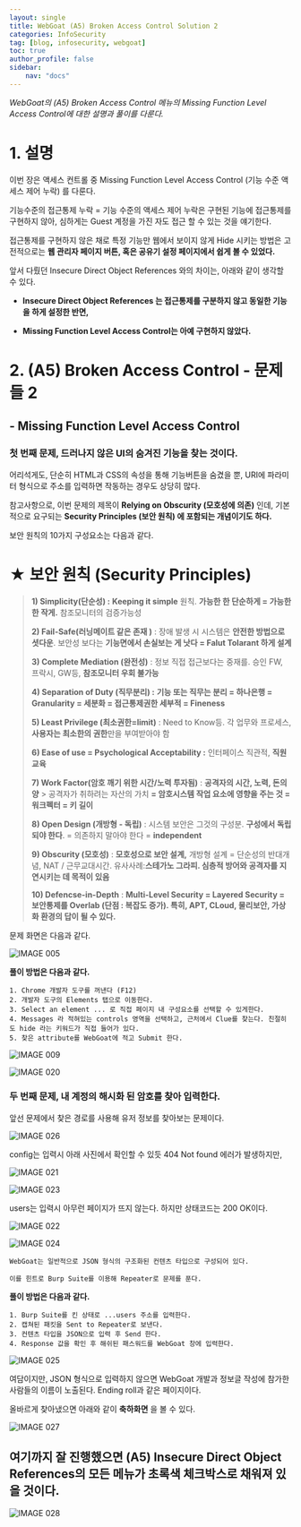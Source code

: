```yaml
---
layout: single
title: WebGoat (A5) Broken Access Control Solution 2
categories: InfoSecurity
tag: [blog, infosecurity, webgoat]
toc: true
author_profile: false
sidebar:
    nav: "docs"
---
```




*WebGoat의 (A5) Broken Access Control 메뉴의  Missing Function Level Access Control에 대한 설명과 풀이를 다룬다.*





# 1. 설명



이번 장은 액세스 컨트롤 중  Missing Function Level Access Control (기능 수준 액세스 제어 누락) 를 다룬다.

기능수준의 접근통제 누락 = 기능 수준의 액세스 제어 누락은 구현된 기능에 접근통제를 구현하지 않아, 심하게는 Guest 계정을 가진 자도 접근 할 수 있는 것을 얘기한다.



접근통제를 구현하지 않은 채로 특정 기능만 웹에서 보이지 않게 Hide 시키는 방법은 고전적으로는 **웹 관리자 페이지 버튼, 혹은 공유기 설정 페이지에서 쉽게 볼 수 있었다.**



 앞서 다뤘던 Insecure Direct Object References 와의 차이는, 아래와 같이 생각할 수 있다.

-  **Insecure Direct Object References 는 접근통제를 구분하지 않고 동일한 기능을 하게 설정한 반면,** 

- **Missing Function Level Access Control는 아예 구현하지 않았다.**

  



# 2. (A5) Broken Access Control - 문제들 2

## - Missing Function Level Access Control



### 첫 번째 문제, 드러나지 않은 UI의 숨겨진 기능을 찾는 것이다.

어리석게도, 단순히 HTML과 CSS의 속성을 통해 기능버튼을 숨겼을 뿐, URI에 파라미터 형식으로 주소를 입력하면 작동하는 경우도 상당히 많다.

참고사항으로, 이번 문제의 제목이 **Relying on Obscurity (모호성에 의존)** 인데, 기본적으로 요구되는 **Security Principles (보안 원칙) 에 포함되는 개념이기도 하다.**

보안 원칙의 10가지 구성요소는 다음과 같다.



# ★ 보안 원칙 (Security Principles)

> **1) Simplicity(단순성) :** **Keeping it simple** 원칙. **가능한 한 단순하게 = 가능한 한 작게.** 참조모니터의 검증가능성
>
> **2) Fail-Safe(러닝메이트 같은 존재 )** : 장애 발생 시 시스템은 **안전한 방법으로 셧다운**. 보안성 보다는 **기능면에서 손실보는 게 낫다 = Falut Tolarant 하게 설계**
>
> **3) Complete Mediation (완전성)** : 정보 직접 접근보다는  중재를. 승인 FW, 프락시, GW등, **참조모니터 우회 불가능**
>
> **4) Separation of Duty (직무분리) :** **기능 또는 직무는 분리 = 하나은행 = Granularity = 세분화 = 접근통제권한 세부적 = Fineness**
>
> **5) Least Privilege (최소권한=limit)** : Need to Know등. 각 업무와 프로세스, **사용자는 최소한의 권한**만을 부여받아야 함
>
> **6) Ease of use = Psychological Acceptability :** 인터페이스 직관적, **직원 교육**
>
> **7) Work Factor(암호 깨기 위한 시간/노력 투자됨)** : **공격자의 시간, 노력, 돈의 양** > 공격자가 취하려는 자산의 가치 **= 암호시스템 작업 요소에 영향을 주는 것 = 워크펙터 = 키 길이**
>
> **8) Open Design (개방형 - 독립)** : 시스템 보안은 그것의 구성분. **구성에서 독립되야 한다**. = 의존하지 말아야 한다 = **independent**
>
> **9) Obscurity (모호성)** : **모호성으로 보안 설계,** 개방형 설계 = 단순성의 반대개념, NAT / 근무교대시간. 유사사례:**스테가노 그라피.     심층적 방어와  공격자를 지연시키는 데 목적이 있음**
>
> **10) Defencse-in-Depth** : **Multi-Level Security = Layered Security = 보안통제를 Overlab (단점 : 복잡도 증가).  특히, APT,   CLoud,  물리보안, 가상화 환경의 답이 될 수 있다.**



문제 화면은 다음과 같다.



![IMAGE 005](https://user-images.githubusercontent.com/52769104/104580188-42c69a00-56a0-11eb-8d57-658f115b11bf.png)



 **풀이 방법은 다음과 같다.**

```
1. Chrome 개발자 도구를 꺼낸다 (F12)
2. 개발자 도구의 Elements 탭으로 이동한다.
3. Select an element ... 로 직접 페이지 내 구성요소를 선택할 수 있게한다.
4. Messages 라 적혀있는 controls 영역을 선택하고, 근처에서 Clue를 찾는다. 친절히도 hide 라는 키워드가 직접 들어가 있다.
5. 찾은 attribute를 WebGoat에 적고 Submit 한다.
```



![IMAGE 009](https://user-images.githubusercontent.com/52769104/104580233-570a9700-56a0-11eb-809e-dc914070cafa.png)

![IMAGE 020](https://user-images.githubusercontent.com/52769104/104580252-5c67e180-56a0-11eb-81af-cdabe0fb44e3.png)







### 두 번째 문제, 내 계정의 해시화 된 암호를 찾아 입력한다.

앞선 문제에서 찾은 경로를 사용해 유저 정보를 찾아보는 문제이다.



![IMAGE 026](https://user-images.githubusercontent.com/52769104/104580294-6ab5fd80-56a0-11eb-93ca-6bdd47546bb6.png)



config는 입력시 아래 사진에서 확인할 수 있듯 404 Not found 에러가 발생하지만,

![IMAGE 021](https://user-images.githubusercontent.com/52769104/104580331-7a354680-56a0-11eb-89db-19ef9e70b033.png)

![IMAGE 023](https://user-images.githubusercontent.com/52769104/104580378-8d481680-56a0-11eb-897b-50f1b73b27af.png)





users는 입력시 아무런 페이지가 뜨지 않는다. 하지만 상태코드는 200 OK이다.

![IMAGE 022](https://user-images.githubusercontent.com/52769104/104580356-83beae80-56a0-11eb-821d-03b6e438d7d8.png)

![IMAGE 024](https://user-images.githubusercontent.com/52769104/104580397-946f2480-56a0-11eb-9ada-a351b2cc3f98.png)





`WebGoat는 일반적으로 JSON 형식의 구조화된 컨텐츠 타입으로 구성되어 있다.`

`이를 힌트로 Burp Suite를 이용해 Repeater로 문제를 푼다.`



 **풀이 방법은 다음과 같다.**

```
1. Burp Suite를 킨 상태로 ...users 주소를 입력한다.
2. 캡쳐된 패킷을 Sent to Repeater로 보낸다.
3. 컨텐츠 타입을 JSON으로 입력 후 Send 한다.
4. Response 값을 확인 후 해쉬된 패스워드를 WebGoat 창에 입력한다.
```



![IMAGE 025](https://user-images.githubusercontent.com/52769104/104580522-bbc5f180-56a0-11eb-9779-a5966f5bdbb2.png)





여담이지만, JSON 형식으로 입력하지 않으면 WebGoat 개발과 정보글 작성에 참가한 사람들의 이름이 노출된다. Ending roll과 같은 페이지이다.



올바르게 찾아냈으면 아래와 같이 **축하화면** 을 볼 수 있다.

![IMAGE 027](https://user-images.githubusercontent.com/52769104/104580692-eadc6300-56a0-11eb-8b97-f9f25d670624.png)



## 여기까지 잘 진행했으면 (A5) Insecure Direct Object References의 모든 메뉴가 초록색 체크박스로 채워져 있을 것이다.

![IMAGE 028](https://user-images.githubusercontent.com/52769104/104580714-f039ad80-56a0-11eb-82e1-053d17a892f5.png)
